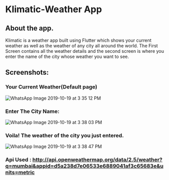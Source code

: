 # Klimatic-Weather App

## About the app.
Klimatic is a weather app built using Flutter which shows your current weather as well as the weather of any city all around the world.
The First Screen contains all the weather details and the second screen is where you enter the name of the city whose weather you want to see.

## Screenshots:


### Your Current Weather(Default page)

![WhatsApp Image 2019-10-19 at 3 35 12 PM](https://user-images.githubusercontent.com/44740658/67143214-bbb12900-f286-11e9-956a-58d881436ff1.jpeg)

### Enter The City Name:

![WhatsApp Image 2019-10-19 at 3 38 03 PM](https://user-images.githubusercontent.com/44740658/67143215-bbb12900-f286-11e9-80cc-98a52e1a57b8.jpeg)

### Voila! The weather of the city you just entered.

![WhatsApp Image 2019-10-19 at 3 38 47 PM](https://user-images.githubusercontent.com/44740658/67143217-bc49bf80-f286-11e9-8451-6b327f30d76b.jpeg)

### Api Used : http://api.openweathermap.org/data/2.5/weather?q=mumbai&appid=d5a238d7e06533e6889041af3c65683e&units=metric


